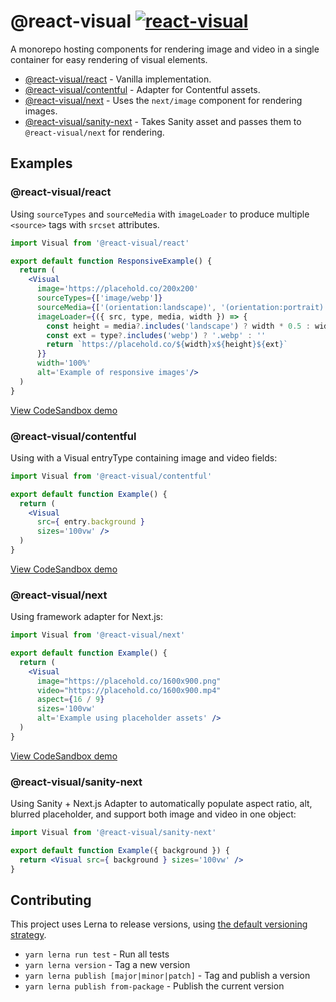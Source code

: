# @react-visual [![react-visual](https://img.shields.io/endpoint?url=https://cloud.cypress.io/badge/simple/fn6c7w&style=flat&logo=cypress)](https://cloud.cypress.io/projects/fn6c7w/runs)

A monorepo hosting components for rendering image and video in a single container for easy rendering of visual elements.

- [@react-visual/react](./packages/react) - Vanilla implementation.
- [@react-visual/contentful](./packages/contentful) - Adapter for Contentful assets.
- [@react-visual/next](./packages/next) - Uses the `next/image` component for rendering images.
- [@react-visual/sanity-next](./packages/sanity-next) - Takes Sanity asset and passes them to `@react-visual/next` for rendering.

## Examples

### @react-visual/react

Using `sourceTypes` and `sourceMedia` with `imageLoader` to produce multiple `<source>` tags with `srcset` attributes.

```jsx
import Visual from '@react-visual/react'

export default function ResponsiveExample() {
  return (
    <Visual
      image='https://placehold.co/200x200'
      sourceTypes={['image/webp']}
      sourceMedia={['(orientation:landscape)', '(orientation:portrait)']}
      imageLoader={({ src, type, media, width }) => {
        const height = media?.includes('landscape') ? width * 0.5 : width
        const ext = type?.includes('webp') ? '.webp' : ''
        return `https://placehold.co/${width}x${height}${ext}`
      }}
      width='100%'
      alt='Example of responsive images'/>
  )
}
```

[View CodeSandbox demo](https://codesandbox.io/p/sandbox/react-visual-react-demo-w4sh62)

### @react-visual/contentful

Using with a Visual entryType containing image and video fields:

```jsx
import Visual from '@react-visual/contentful'

export default function Example() {
  return (
    <Visual
      src={ entry.background }
      sizes='100vw' />
  )
}
```

[View CodeSandbox demo](https://codesandbox.io/p/devbox/react-visual-contentful-demo-gmxg7d)

### @react-visual/next

Using framework adapter for Next.js:

```jsx
import Visual from '@react-visual/next'

export default function Example() {
  return (
    <Visual
      image="https://placehold.co/1600x900.png"
      video="https://placehold.co/1600x900.mp4"
      aspect={16 / 9}
      sizes='100vw'
      alt='Example using placeholder assets' />
  )
}
```

[View CodeSandbox demo](https://codesandbox.io/p/sandbox/react-visual-next-demo-8lwxl9)

### @react-visual/sanity-next

Using Sanity + Next.js Adapter to automatically populate aspect ratio, alt, blurred placeholder, and support both image and video in one object:

```jsx
import Visual from '@react-visual/sanity-next'

export default function Example({ background }) {
  return <Visual src={ background } sizes='100vw' />
}
```

## Contributing

This project uses Lerna to release versions, using [the default versioning strategy](https://lerna.js.org/docs/features/version-and-publish#versioning-strategies).

- `yarn lerna run test` - Run all tests
- `yarn lerna version` - Tag a new version
- `yarn lerna publish [major|minor|patch]` - Tag and publish a version
- `yarn lerna publish from-package` - Publish the current version
